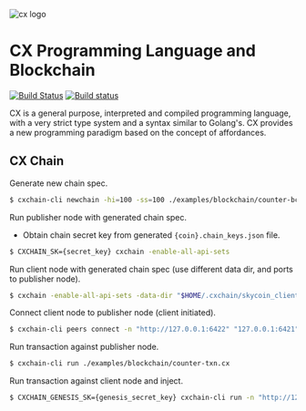 ![cx logo](https://user-images.githubusercontent.com/26845312/32426758-2a4bbb00-c282-11e7-858e-a1eaf3ea92f3.png)

# CX Programming Language and Blockchain

[![Build Status](https://travis-ci.com/skycoin/cx.svg?branch=develop)](https://travis-ci.com/skycoin/cx) [![Build status](https://ci.appveyor.com/api/projects/status/y04pofhhfmpw8vef/branch/master?svg=true)](https://ci.appveyor.com/project/skycoin/cx/branch/master)

CX is a general purpose, interpreted and compiled programming
language, with a very strict type system and a syntax
similar to Golang's. CX provides a new programming paradigm based on
the concept of affordances.

## CX Chain

Generate new chain spec.
```bash
$ cxchain-cli newchain -hi=100 -ss=100 ./examples/blockchain/counter-bc.cx
```

Run publisher node with generated chain spec.
* Obtain chain secret key from generated `{coin}.chain_keys.json` file.
```bash
$ CXCHAIN_SK={secret_key} cxchain -enable-all-api-sets
```

Run client node with generated chain spec (use different data dir, and ports to publisher node).
```bash
$ cxchain -enable-all-api-sets -data-dir "$HOME/.cxchain/skycoin_client" -port 6002 -web-interface-port 6422 
```

Connect client node to publisher node (client initiated).
```bash
$ cxchain-cli peers connect -n "http://127.0.0.1:6422" "127.0.0.1:6421"
```

Run transaction against publisher node.
```bash
$ cxchain-cli run ./examples/blockchain/counter-txn.cx
```

Run transaction against client node and inject.
```bash
$ CXCHAIN_GENESIS_SK={genesis_secret_key} cxchain-cli run -n "http://127.0.0.1:6422" -i ./examples/blockchain/counter-txn.cx
```